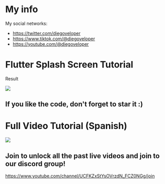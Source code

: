 # My info

My social networks:

- https://twitter.com/diegoveloper
- https://www.tiktok.com/@diegoveloper
- https://youtube.com/@diegoveloper


# Flutter Splash Screen Tutorial

Result

[![](assets/challenge.gif)](https://www.youtube.com/watch?v=E2uufJ7mOZc )

## If you like the code, don't forget to star it :)

# Full Video Tutorial (Spanish)

[![](http://img.youtube.com/vi/E2uufJ7mOZc/0.jpg)](https://www.youtube.com/watch?v=E2uufJ7mOZc )

## Join to unlock all the past live videos and join to our discord group!

https://www.youtube.com/channel/UCFKZxStYsOVrzdN_FCZ0NGg/join



